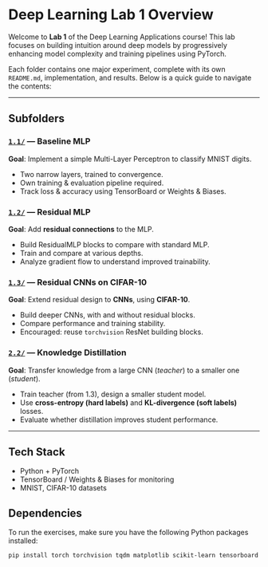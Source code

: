 # Deep Learning Lab 1 Overview

Welcome to **Lab 1** of the Deep Learning Applications course! This lab focuses on building intuition around deep models by progressively enhancing model complexity and training pipelines using PyTorch.

Each folder contains one major experiment, complete with its own `README.md`, implementation, and results. Below is a quick guide to navigate the contents:

---

##  Subfolders

###  [`1.1/`](./1.1) — Baseline MLP
**Goal**: Implement a simple Multi-Layer Perceptron to classify MNIST digits.  
- Two narrow layers, trained to convergence.  
- Own training & evaluation pipeline required.  
- Track loss & accuracy using TensorBoard or Weights & Biases.

###  [`1.2/`](./1.2) — Residual MLP
**Goal**: Add **residual connections** to the MLP.  
- Build ResidualMLP blocks to compare with standard MLP.  
- Train and compare at various depths.  
- Analyze gradient flow to understand improved trainability.

###  [`1.3/`](./1.3) — Residual CNNs on CIFAR-10
**Goal**: Extend residual design to **CNNs**, using **CIFAR-10**.  
- Build deeper CNNs, with and without residual blocks.  
- Compare performance and training stability.  
- Encouraged: reuse `torchvision` ResNet building blocks.

###  [`2.2/`](./2.2) — Knowledge Distillation
**Goal**: Transfer knowledge from a large CNN (*teacher*) to a smaller one (*student*).  
- Train teacher (from 1.3), design a smaller student model.  
- Use **cross-entropy (hard labels)** and **KL-divergence (soft labels)** losses.  
- Evaluate whether distillation improves student performance.

---


##  Tech Stack
- Python + PyTorch  
- TensorBoard / Weights & Biases for monitoring  
- MNIST, CIFAR-10 datasets

## Dependencies

To run the exercises, make sure you have the following Python packages installed:

```bash
pip install torch torchvision tqdm matplotlib scikit-learn tensorboard wandb
```
